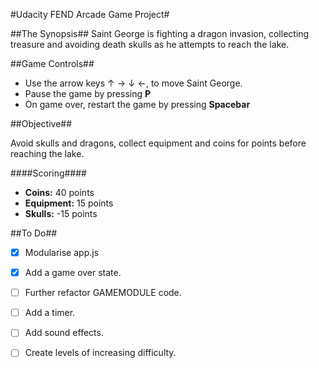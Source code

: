 #Udacity FEND Arcade Game Project#

##The Synopsis##
Saint George is fighting a dragon invasion, collecting treasure and avoiding death skulls as he attempts to reach the lake.

##Game Controls##

- Use the arrow keys &#8593; &#8594; &#8595; &#8592;, to move Saint George.
- Pause the game by pressing **P**
- On game over, restart the game by pressing **Spacebar**

##Objective##

Avoid skulls and dragons, collect equipment and coins for points before reaching the lake.

####Scoring####
- **Coins:**		40 points
- **Equipment:**	15 points
- **Skulls:**		-15 points

##To Do##

- [x] Modularise app.js
- [x] Add a game over state.
- [ ] Further refactor GAMEMODULE code.
- [ ] Add a timer.
- [ ] Add sound effects.
- [ ] Create levels of increasing difficulty.




